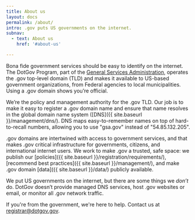 ```yaml
---
title: About us
layout: docs
permalink: /about/
intro: .gov puts US governments on the internet.
subnav:
  - text: About us
    href: '#about-us'

---
```

Bona fide government services should be easy to identify on the internet. The DotGov Program, part of the [General Services Administration](https://www.gsa.gov/), operates the .gov top-level domain (TLD) and makes it available to US-based government organizations, from Federal agencies to local municipalities. Using a .gov domain shows you’re official.

We’re the policy and management authority for the .gov TLD. Our job is to make it easy to register a .gov domain name and ensure that name resolves in the global domain name system ([DNS]({{ site.baseurl }}/management/dns/). DNS maps easy-to-remember names on top of hard-to-recall numbers, allowing you to use "gsa.gov" instead of "54.85.132.205".

.gov domains are intertwined with access to government services, and that makes .gov critical infrastructure for governments, citizens, and international internet users. We work to make .gov a trusted, safe space: we publish our [policies]({{ site.baseurl }}/registration/requirements/), [recommend best practices]({{ site.baseurl }}/management/), and make .gov domain [data]({{ site.baseurl }}/data/) publicly available.

We put US governments on the internet, but there are some things we *don’t* do. DotGov doesn’t provide managed DNS services, host .gov websites or email, or monitor all .gov network traffic.

If you're from the government, we're here to help. Contact us at <registrar@dotgov.gov>.
